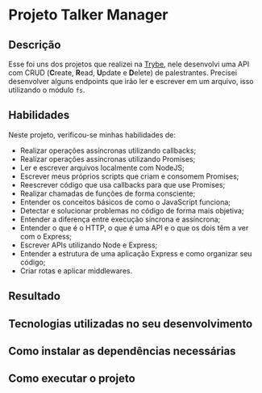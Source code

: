 # Projeto Talker Manager

## Descrição 

Esse foi uns dos projetos que realizei na [Trybe](https://www.betrybe.com/), nele desenvolvi uma API com CRUD (**C**reate, **R**ead, **U**pdate e **D**elete) de palestrantes. Precisei desenvolver alguns endpoints que irão ler e escrever em um arquivo, isso utilizando o módulo `fs`.

## Habilidades

Neste projeto, verificou-se minhas habilidades de:

- Realizar operações assíncronas utilizando callbacks;
- Realizar operações assíncronas utilizando Promises;
- Ler e escrever arquivos localmente com NodeJS;
- Escrever meus próprios scripts que criam e consomem Promises;
- Reescrever código que usa callbacks para que use Promises;
- Realizar chamadas de funções de forma consciente;
- Entender os conceitos básicos de como o JavaScript funciona;
- Detectar e solucionar problemas no código de forma mais objetiva;
- Entender a diferença entre execução síncrona e assíncrona;
- Entender o que é o HTTP, o que é uma API e o que os dois têm a ver com o Express;
- Escrever APIs utilizando Node e Express;
- Entender a estrutura de uma aplicação Express e como organizar seu código;
- Criar rotas e aplicar middlewares.

## Resultado

## Tecnologias utilizadas no seu desenvolvimento

## Como instalar as dependências necessárias

## Como executar o projeto